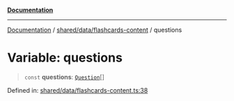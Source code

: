 [**Documentation**](../../../../README.md)

***

[Documentation](../../../../README.md) / [shared/data/flashcards-content](../README.md) / questions

# Variable: questions

> `const` **questions**: [`Question`](../../../types/flashcardTypes/type-aliases/Question.md)[]

Defined in: [shared/data/flashcards-content.ts:38](https://github.com/Projet-Clovis/flashcard-games/blob/8c85f3457b48eef736423c9679a7c1b51f15688e/src/shared/data/flashcards-content.ts#L38)
